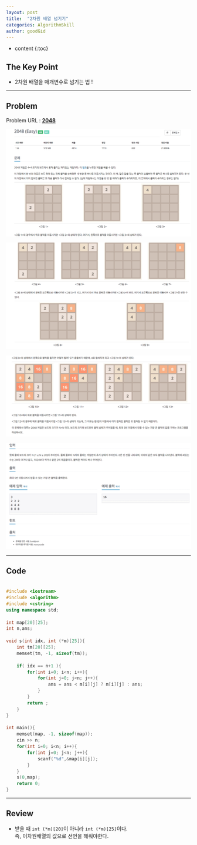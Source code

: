 ```yaml
---
layout: post
title:  "2차원 배열 넘기기"
categories: AlgorithmSkill
author: goodGid
---
```

* content
{:toc}

## The Key Point

* 2차원 배열을 매개변수로 넘기는 법 ! 

---

## Problem
Problem URL : **[2048](https://www.acmicpc.net/problem/12100)**

![](/assets/img/algorithm/12100_1.png)
    
![](/assets/img/algorithm/12100_2.png)
    
![](/assets/img/algorithm/12100_3.png)
    
![](/assets/img/algorithm/12100_4.png)

---

## Code
``` cpp

#include <iostream>
#include <algorithm>
#include <cstring>
using namespace std;

int map[20][25];
int n,ans;

void s(int idx, int (*m)[25]){
    int tm[20][25];
    memset(tm, -1, sizeof(tm));
    
    if( idx == n+1 ){
        for(int i=0; i<n; i++){
            for(int j=0; j<n; j++){
                ans = ans < m[i][j] ? m[i][j] : ans;
            }
        }
        return ;
    }
}

int main(){
    memset(map, -1, sizeof(map));
    cin >> n;
    for(int i=0; i<n; i++){
        for(int j=0; j<n; j++){
            scanf("%d",&map[i][j]);
        }
    }
    s(0,map);
    return 0;
}

```
---

## Review

* 받을 때 `int (*m)[20]`이 아니라 `int (*m)[25]`이다. <br> 즉, 이차원배열의 값으로 선언을 해줘야한다.